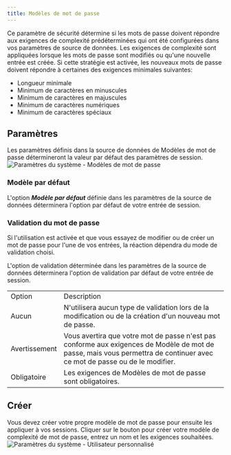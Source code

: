 ```yaml
---
title: Modèles de mot de passe
---
```

Ce paramètre de sécurité détermine si les mots de passe doivent répondre aux exigences de complexité prédéterminées qui ont été configurées dans vos paramètres de source de données. Les exigences de complexité sont appliquées lorsque les mots de passe sont modifiés ou qu'une nouvelle entrée est créée. Si cette stratégie est activée, les nouveaux mots de passe doivent répondre à certaines des exigences minimales suivantes:  

* Longueur minimale 
* Minimum de caractères en minuscules 
* Minimum de caractères en majuscules 
* Minimum de caractères numériques 
* Minimum de caractères spéciaux 

## Paramètres 

Les paramètres définis dans la source de données de Modèles de mot de passe détermineront la valeur par défaut des paramètres de session.  
![Paramètres du système - Modèles de mot de passe](https://webdevolutions.azureedge.net/docs/fr/rdm/mac/clip4106.png) 

### Modèle par défaut 

L'option ***Modèle par défaut*** définie dans les paramètres de la source de données déterminera l'option par défaut de votre entrée de session. 

### Validation du mot de passe 

Si l'utilisation est activée et que vous essayez de modifier ou de créer un mot de passe pour l'une de vos entrées, la réaction dépendra du mode de validation choisi.  

L'option de validation déterminée dans les paramètres de la source de données déterminera l'option de validation par défaut de votre entrée de session. 

<table>
	<tr>
		<td>
Option 
		</td>
		<td>
Description 
		</td>
	</tr>
	<tr>
		<td>
Aucun 
		</td>
		<td>
N'utilisera aucun type de validation lors de la modification ou de la création d'un nouveau mot de passe. 
		</td>
	</tr>
	<tr>
		<td>
Avertissement 
		</td>
		<td>
Vous avertira que votre mot de passe n'est pas conforme aux exigences de Modèle de mot de passe, mais vous permettra de continuer avec ce mot de passe ou de le modifier. 
		</td>
	</tr>
	<tr>
		<td>
Obligatoire 
		</td>
		<td>
Les exigences de Modèles de mot de passe sont obligatoires. 
		</td>
	</tr>
</table>

## Créer 

Vous devez créer votre propre modèle de mot de passe pour ensuite les appliquer à vos sessions. Cliquer sur le bouton pour créer votre modèle de complexité de mot de passe, entrez un nom et les exigences souhaitées.  
![Paramètres du système - Utilisateur personnalisé](https://webdevolutions.azureedge.net/docs/fr/rdm/mac/clip4107.png) 

